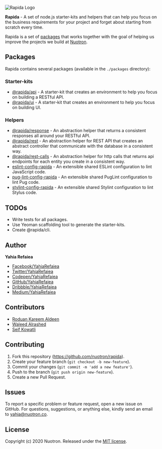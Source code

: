 ![Rapida Logo](https://user-images.githubusercontent.com/13030990/71755098-db251e80-2e91-11ea-8ce9-25349e6c087f.png)

**Rapida** - A set of node.js starter-kits and helpers that can help you focus on the business requirements for your project and forget about starting from scratch every time.

Rapida is a set of [packages](#packages) that works together with the goal of helping us improve the projects we build at [Nuotron](https://github.com/nuotron).

## Packages
Rapida contains several packages (available in the `./packages` directory):

### Starter-kits
+ [@rapida/api](https://github.com/nuotron/rapida/tree/master/packages/rapida-api) - A starter-kit that creates an environment to help you focus on building a RESTful API.
+ [@rapida/ui](https://github.com/nuotron/rapida/tree/master/packages/rapida-ui) - A starter-kit that creates an environment to help you focus on building UI.

### Helpers
+ [@rapida/response](https://github.com/nuotron/rapida/tree/master/packages/rapida-response) - An abstraction helper that returns a consistent responses all around your RESTful API.
+ [@rapida/rest](https://github.com/nuotron/rapida/tree/master/packages/rapida-rest) - An abstraction helper for REST API that creates an abstract controller that communicate with the database in a consistent way.
+ [@rapida/rest-calls](https://github.com/nuotron/rapida/tree/master/packages/rapida-rest-calls) - An abstraction helper for http calls that returns api endpoints for each entity you create in a consistent way.
+ [eslint-config-rapida](https://github.com/nuotron/rapida/tree/master/packages/eslint-config-rapida) - An extensible shared ESLint configuration to lint JavaScript code.
+ [pug-lint-config-rapida](https://github.com/nuotron/rapida/tree/master/packages/pug-lint-config-rapida) - An extensible shared PugLint configuration to lint Pug code.
+ [stylint-config-rapida](https://github.com/nuotron/rapida/tree/master/packages/stylint-config-rapida) - An extensible shared Stylint configuration to lint Stylus code.

## TODOs
+ Write tests for all packages.
+ Use Yeoman scaffolding tool to generate the starter-kits.
+ Create @rapida/cli.

## Author
**Yahia Refaiea**
+ [Facebook/YahiaRefaiea](http://facebook.com/YahiaRefaiea)
+ [Twitter/YahiaRefaiea](http://twitter.com/YahiaRefaiea)
+ [Codepen/YahiaRefaiea](http://codepen.io/YahiaRefaiea)
+ [GitHub/YahiaRefaiea](https://github.com/YahiaRefaiea)
+ [Dribbble/YahiaRefaiea](https://dribbble.com/YahiaRefaiea)
+ [Medium/YahiaRefaiea](https://medium.com/@YahiaRefaiea)

## Contributors
+ [Roduan Kareem Aldeen](https://github.com/RoduanKareemAldeen)
+ [Waleed Alrashed](https://github.com/WaleedAlrashed)
+ [Seif Kowatli](https://github.com/seifkowatli)

## Contributing
1. Fork this repository (https://github.com/nuotron/rapida).
2. Create your feature branch (`git checkout -b new-feature`).
3. Commit your changes (`git commit -m 'add a new feature'`).
4. Push to the branch (`git push origin new-feature`).
5. Create a new Pull Request.

## Issues
To report a specific problem or feature request, open a new issue on GitHub.
For questions, suggestions, or anything else, kindly send an email to [yahia@nuotron.co](mailto:yahia@nuotron.co).

## License
Copyright (c) 2020 Nuotron.
Released under the [MIT license](https://github.com/github/choosealicense.com/blob/gh-pages/LICENSE.md).

